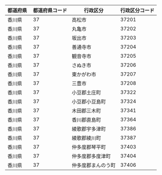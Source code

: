 |  都道府県  | 都道府県コード | 行政区分 | 行政区分コード |
|-----------|--------------|--------- |--------------|
| 香川県 | 37 | 高松市 | 37201 |
| 香川県 | 37 | 丸亀市 | 37202 |
| 香川県 | 37 | 坂出市 | 37203 |
| 香川県 | 37 | 善通寺市 | 37204 |
| 香川県 | 37 | 観音寺市 | 37205 |
| 香川県 | 37 | さぬき市 | 37206 |
| 香川県 | 37 | 東かがわ市 | 37207 |
| 香川県 | 37 | 三豊市 | 37208 |
| 香川県 | 37 | 小豆郡土庄町 | 37322 |
| 香川県 | 37 | 小豆郡小豆島町 | 37324 |
| 香川県 | 37 | 木田郡三木町 | 37341 |
| 香川県 | 37 | 香川郡直島町 | 37364 |
| 香川県 | 37 | 綾歌郡宇多津町 | 37386 |
| 香川県 | 37 | 綾歌郡綾川町 | 37387 |
| 香川県 | 37 | 仲多度郡琴平町 | 37403 |
| 香川県 | 37 | 仲多度郡多度津町 | 37404 |
| 香川県 | 37 | 仲多度郡まんのう町 | 37406 |
